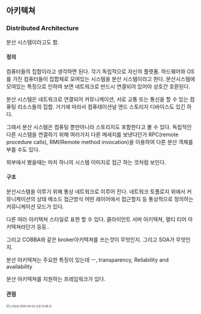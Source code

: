 ## 아키텍쳐

### Distributed Architecture

분산 시스템이라고도 함. 

#### 정의

컴퓨터들의 집합이라고 생각하면 된다. 각기 독립적으로 자신의 플랫폼. 하드웨어와 OS를 가진 컴퓨터들이 집합체로 모여있는 시스템을 분산 시스템이라고 한다. 분산시스템에 모여있는 특징으로 인하여 보면 네트워크로 반드시 연결되어 있어야 상호간 호환된다. 

분산 시스템은 네트워크로 연결되어 커뮤니케이션, 서로 교통 또는 통신을 할 수 있는 컴퓨팅 리소스들의 집합. 거기에 따라서 컴퓨테이션널 앤드 스토리지 디바이스도 있긴 하다. 

그래서 분산 시스템은 컴퓨팅 뿐만아니라 스토리지도 포함한다고 볼 수 있다. 독립적인 다른 시스템을 연결하기 위해 여러가지 다른 메세지를 보낸다던가 RPC(remote procedure calls), RMI(Remote method invocation)을 이용하여 다른 분산 객체를 부를 수도 있다. 

외부에서 봤을때는 마치 하나의 시스템 이미지로 접근 하는 것처럼 보인다. 

#### 구조

분산시스템을 이루기 위해 통상 네트워크로 이루어 진다. 네트워크 토폴로지 위에서 커뮤니케이션의 상태 메소드 접근방식 어떤 레이어에서 접근할지 등 통상적으로 정의하는 커뮤니케이션 모드가 있다. 

다른 여러 아키텍쳐 스타일로 표현 할 수 있다. 클라이언트 서버 아키텍쳐, 멀티 티어 아키텍쳐라던가 등등.. 

그리고 COBBA와 같은 broker아키텍쳐를 쓰는것이 무엇인지. 그리고 SOA가 무엇인지. 

분산 아키텍쳐는 주요한 특징이 있는데 ㅡ, transparency, Reliability and availability

분산 아키텍쳐를 지원하는 프레임워크가 있다. 

#### 관점

<img src="/Users/gilwoongkang/School/2001-note/소아/image/스크린샷 2020-04-22 오전 12.08.21.png" alt="스크린샷 2020-04-22 오전 12.08.21" style="zoom:50%;" />
